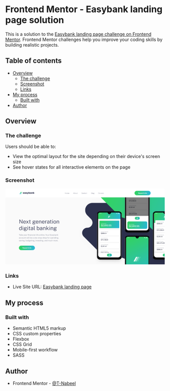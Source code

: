 # Frontend Mentor - Easybank landing page solution

This is a solution to the [Easybank landing page challenge on Frontend Mentor](https://www.frontendmentor.io/challenges/easybank-landing-page-WaUhkoDN). Frontend Mentor challenges help you improve your coding skills by building realistic projects. 

## Table of contents

- [Overview](#overview)
  - [The challenge](#the-challenge)
  - [Screenshot](#screenshot)
  - [Links](#links)
- [My process](#my-process)
  - [Built with](#built-with)
- [Author](#author)

## Overview

### The challenge

Users should be able to:

- View the optimal layout for the site depending on their device's screen size
- See hover states for all interactive elements on the page

### Screenshot

![](./images/Screenshot.png)

### Links

- Live Site URL: [Easybank landing page](https://t-nabeel.github.io/FrontEndMentor-Bank-Landing-Page/)

## My process

### Built with

- Semantic HTML5 markup
- CSS custom properties
- Flexbox
- CSS Grid
- Mobile-first workflow
- SASS

## Author

- Frontend Mentor - [@T-Nabeel](https://www.frontendmentor.io/profile/t-nabeel)
